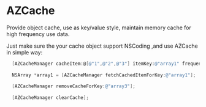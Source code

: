 AZCache
=======

Provide object cache, use as key/value style, maintain memory cache for high frequency use data.

Just make sure the your cache object support NSCoding ,and use AZCache in simple way:

```objective-c
  [AZCacheManager cacheItem:@[@"1",@"2",@"3"] itemKey:@"array1" frequencyLevel:kAZCacheUseFrequencyLevelHigh];
  
  NSArray *array1 = [AZCacheManager fetchCachedItemForKey:@"array1"];
  
  [AZCacheManager removeCacheForKey:@"array3"];
  
  [AZCacheManager clearCache];
```
